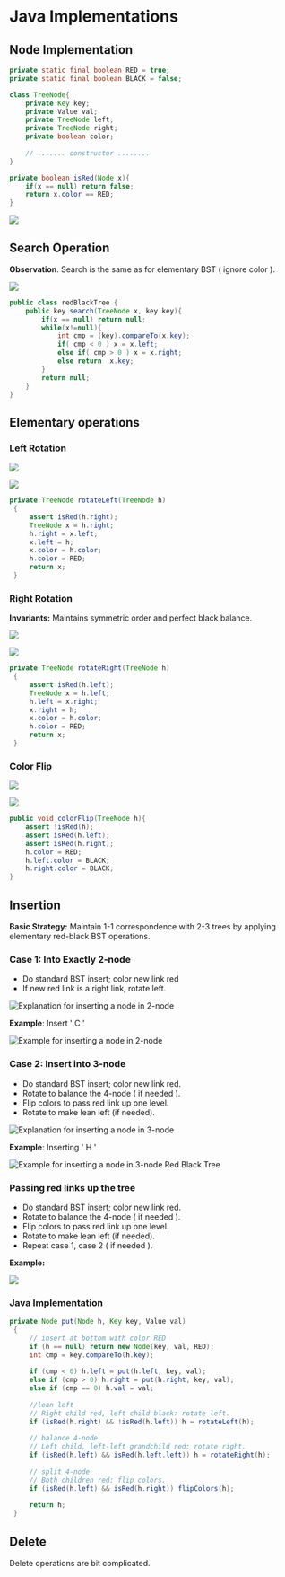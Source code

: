 # Java Implementations

## Node Implementation

```java
private static final boolean RED = true;
private static final boolean BLACK = false;

class TreeNode{
    private Key key;
    private Value val;
    private TreeNode left;
    private TreeNode right;
    private boolean color;
    
    // ....... constructor ........
}

private boolean isRed(Node x){
    if(x == null) return false;
    return x.color == RED;
}
```

![](<../../.gitbook/assets/image (74) (1).png>)

## Search Operation

**Observation**. Search is the same as for elementary BST ( ignore color ).

![](<../../.gitbook/assets/image (35) (1).png>)

```java
public class redBlackTree {
    public key search(TreeNode x, key key){
        if(x == null) return null;
        while(x!=null){
            int cmp = (key).compareTo(x.key);
            if( cmp < 0 ) x = x.left;
            else if( cmp > 0 ) x = x.right;
            else return  x.key;
        }
        return null;
    }
}
```

## Elementary operations

### Left Rotation

![](<../../.gitbook/assets/image (79) (1).png>)

![](<../../.gitbook/assets/image (51) (1).png>)

```java
private TreeNode rotateLeft(TreeNode h)
 {
     assert isRed(h.right);
     TreeNode x = h.right;
     h.right = x.left;
     x.left = h;
     x.color = h.color;
     h.color = RED;
     return x;
 }
```

### Right Rotation

**Invariants:** Maintains symmetric order and perfect black balance.

![](<../../.gitbook/assets/image (81) (1).png>)

![](<../../.gitbook/assets/image (54) (1).png>)

```java
private TreeNode rotateRight(TreeNode h)
 {
     assert isRed(h.left);
     TreeNode x = h.left;
     h.left = x.right;
     x.right = h;
     x.color = h.color;
     h.color = RED;
     return x;
 }
```

### Color Flip

![](<../../.gitbook/assets/image (78) (1).png>)

![](<../../.gitbook/assets/image (56) (1).png>)

```java
public void colorFlip(TreeNode h){
    assert !isRed(h);
    assert isRed(h.left);
    assert isRed(h.right);
    h.color = RED;
    h.left.color = BLACK;
    h.right.color = BLACK;
}
```

## Insertion

**Basic Strategy:** Maintain 1-1 correspondence with 2-3 trees by applying elementary red-black BST operations.

### Case 1: Into Exactly 2-node

* Do standard BST insert; color new link red
* If new red link is a right link, rotate left.

![Explanation for inserting a node in 2-node](<../../.gitbook/assets/image (38) (1).png>)

**Example**: Insert ' C '

![Example for inserting a node in 2-node](<../../.gitbook/assets/image (46) (1).png>)

### Case 2: Insert into 3-node

* Do standard BST insert; color new link red.
* Rotate to balance the 4-node ( if needed ).
* Flip colors to pass red link up one level.
* Rotate to make lean left (if needed).

![Explanation for inserting a node in 3-node](<../../.gitbook/assets/image (64) (1).png>)

**Example**: Inserting ' H '

![Example for inserting a node in 3-node Red Black Tree](<../../.gitbook/assets/image (55) (1).png>)

### Passing red links up the tree

* Do standard BST insert; color new link red.
* Rotate to balance the 4-node ( if needed ).
* Flip colors to pass red link up one level.
* Rotate to make lean left (if needed).
* Repeat case 1, case 2 ( if needed ).

**Example:**

![](<../../.gitbook/assets/image (36) (1).png>)

### Java Implementation

```java
private Node put(Node h, Key key, Value val)
 {
     // insert at bottom with color RED
     if (h == null) return new Node(key, val, RED);
     int cmp = key.compareTo(h.key);
     
     if (cmp < 0) h.left = put(h.left, key, val);
     else if (cmp > 0) h.right = put(h.right, key, val);
     else if (cmp == 0) h.val = val;
     
     //lean left
     // Right child red, left child black: rotate left.
     if (isRed(h.right) && !isRed(h.left)) h = rotateLeft(h);
     
     // balance 4-node
     // Left child, left-left grandchild red: rotate right.
     if (isRed(h.left) && isRed(h.left.left)) h = rotateRight(h);
     
     // split 4-node
     // Both children red: flip colors.
     if (isRed(h.left) && isRed(h.right)) flipColors(h);
    
     return h;
 }
```

## Delete

Delete operations are bit complicated.
